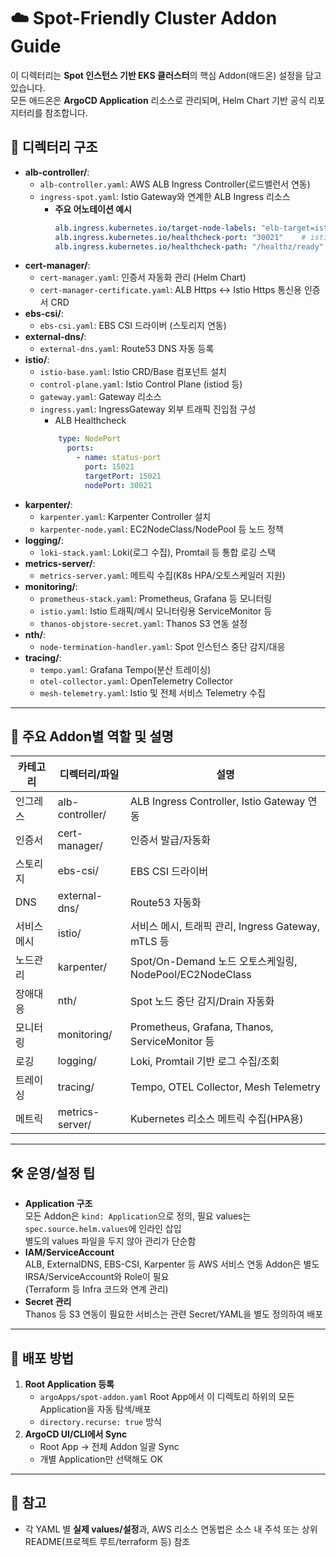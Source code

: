 # ☁️ Spot-Friendly Cluster Addon Guide

이 디렉터리는 **Spot 인스턴스 기반 EKS 클러스터**의 핵심 Addon(애드온) 설정을 담고 있습니다.  
모든 애드온은 **ArgoCD Application** 리소스로 관리되며, Helm Chart 기반 공식 리포지터리를 참조합니다.


## 📁 디렉터리 구조

- **alb-controller/**:  
  - `alb-controller.yaml`: AWS ALB Ingress Controller(로드밸런서 연동)
  - `ingress-spot.yaml`: Istio Gateway와 연계한 ALB Ingress 리소스  
    - **주요 어노테이션 예시**
        ```yaml
        alb.ingress.kubernetes.io/target-node-labels: "elb-target=istio-gateway-node" #ALB-Istio 504 timoutout isuue
        alb.ingress.kubernetes.io/healthcheck-port: "30021"    # istio nodeport healthcheck
        alb.ingress.kubernetes.io/healthcheck-path: "/healthz/ready"  # istio nodeport healthcheck
- **cert-manager/**:  
  - `cert-manager.yaml`: 인증서 자동화 관리 (Helm Chart)
  - `cert-manager-certificate.yaml`: ALB Https <-> Istio Https 통신용 인증서 CRD 
- **ebs-csi/**:  
  - `ebs-csi.yaml`: EBS CSI 드라이버 (스토리지 연동)
- **external-dns/**:  
  - `external-dns.yaml`: Route53 DNS 자동 등록
- **istio/**:  
  - `istio-base.yaml`: Istio CRD/Base 컴포넌트 설치
  - `control-plane.yaml`: Istio Control Plane (istiod 등)
  - `gateway.yaml`: Gateway 리소스
  - `ingress.yaml`: IngressGateway 외부 트래픽 진입점 구성
    - ALB Healthcheck
    ```yaml
        type: NodePort
          ports:
            - name: status-port
              port: 15021
              targetPort: 15021
              nodePort: 30021  
- **karpenter/**:  
  - `karpenter.yaml`: Karpenter Controller 설치
  - `karpenter-node.yaml`: EC2NodeClass/NodePool 등 노드 정책
- **logging/**:  
  - `loki-stack.yaml`: Loki(로그 수집), Promtail 등 통합 로깅 스택
- **metrics-server/**:  
  - `metrics-server.yaml`: 메트릭 수집(K8s HPA/오토스케일러 지원)
- **monitoring/**:  
  - `prometheus-stack.yaml`: Prometheus, Grafana 등 모니터링
  - `istio.yaml`: Istio 트래픽/메시 모니터링용 ServiceMonitor 등
  - `thanos-objstore-secret.yaml`: Thanos S3 연동 설정
- **nth/**:  
  - `node-termination-handler.yaml`: Spot 인스턴스 중단 감지/대응
- **tracing/**:  
  - `tempo.yaml`: Grafana Tempo(분산 트레이싱)
  - `otel-collector.yaml`: OpenTelemetry Collector
  - `mesh-telemetry.yaml`: Istio 및 전체 서비스 Telemetry 수집

---

## 🔑 주요 Addon별 역할 및 설명

| 카테고리     | 디렉터리/파일                    | 설명                                                    |
| ------------ | -------------------------------- | ------------------------------------------------------- |
| 인그레스     | alb-controller/                  | ALB Ingress Controller, Istio Gateway 연동              |
| 인증서       | cert-manager/                    | 인증서 발급/자동화                                      |
| 스토리지     | ebs-csi/                         | EBS CSI 드라이버                                        |
| DNS          | external-dns/                    | Route53 자동화                                          |
| 서비스 메시  | istio/                           | 서비스 메시, 트래픽 관리, Ingress Gateway, mTLS 등      |
| 노드관리     | karpenter/                       | Spot/On-Demand 노드 오토스케일링, NodePool/EC2NodeClass |
| 장애대응     | nth/                             | Spot 노드 중단 감지/Drain 자동화                        |
| 모니터링     | monitoring/                      | Prometheus, Grafana, Thanos, ServiceMonitor 등          |
| 로깅         | logging/                         | Loki, Promtail 기반 로그 수집/조회                      |
| 트레이싱     | tracing/                         | Tempo, OTEL Collector, Mesh Telemetry                   |
| 메트릭       | metrics-server/                  | Kubernetes 리소스 메트릭 수집(HPA용)                    |

---

## 🛠️ 운영/설정 팁

- **Application 구조**  
  모든 Addon은 `kind: Application`으로 정의, 필요 values는 `spec.source.helm.values`에 인라인 삽입  
  별도의 values 파일을 두지 않아 관리가 단순함
- **IAM/ServiceAccount**  
  ALB, ExternalDNS, EBS-CSI, Karpenter 등 AWS 서비스 연동 Addon은 별도 IRSA/ServiceAccount와 Role이 필요  
  (Terraform 등 Infra 코드와 연계 관리)
- **Secret 관리**  
  Thanos 등 S3 연동이 필요한 서비스는 관련 Secret/YAML을 별도 정의하여 배포

---

## 🚩 **배포 방법**

1. **Root Application 등록**  
   - `argoApps/spot-addon.yaml` Root App에서 이 디렉토리 하위의 모든 Application을 자동 탐색/배포  
   - `directory.recurse: true` 방식
2. **ArgoCD UI/CLI에서 Sync**  
   - Root App → 전체 Addon 일괄 Sync  
   - 개별 Application만 선택해도 OK

---

## 📘 참고

- 각 YAML 별 **실제 values/설정**과, AWS 리소스 연동법은 소스 내 주석 또는 상위 README(프로젝트 루트/terraform 등) 참조

